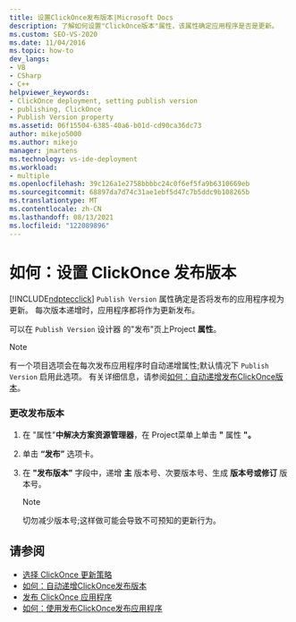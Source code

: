 ```yaml
---
title: 设置ClickOnce发布版本|Microsoft Docs
description: 了解如何设置"ClickOnce版本"属性，该属性确定应用程序是否是更新。
ms.custom: SEO-VS-2020
ms.date: 11/04/2016
ms.topic: how-to
dev_langs:
- VB
- CSharp
- C++
helpviewer_keywords:
- ClickOnce deployment, setting publish version
- publishing, ClickOnce
- Publish Version property
ms.assetid: 06f15504-6385-40a6-b01d-cd90ca36dc73
author: mikejo5000
ms.author: mikejo
manager: jmartens
ms.technology: vs-ide-deployment
ms.workload:
- multiple
ms.openlocfilehash: 39c126a1e2758bbbbc24c0f6ef5fa9b6310669eb
ms.sourcegitcommit: 68897da7d74c31ae1ebf5d47c7b5ddc9b108265b
ms.translationtype: MT
ms.contentlocale: zh-CN
ms.lasthandoff: 08/13/2021
ms.locfileid: "122089896"
---
```

# <a name="how-to-set-the-clickonce-publish-version"></a>如何：设置 ClickOnce 发布版本
[!INCLUDE[ndptecclick](../deployment/includes/ndptecclick_md.md)] `Publish Version` 属性确定是否将发布的应用程序视为更新。 每次版本递增时，应用程序都将作为更新发布。

 可以在 `Publish Version` 设计器 的"发布"页上Project **属性**。

> [!NOTE]
> 有一个项目选项会在每次发布应用程序时自动递增属性;默认情况下 `Publish Version` 启用此选项。 有关详细信息，请参阅[如何：自动递增发布ClickOnce版本](../deployment/how-to-automatically-increment-the-clickonce-publish-version.md)。

### <a name="to-change-the-publish-version"></a>更改发布版本

1. 在 "属性"**中解决方案资源管理器**，在 Project菜单上单击 **"** 属性 **"。**

2. 单击 **“发布”** 选项卡。

3. 在 **"发布版本"** 字段中，递增 **主** 版本号、次要版本号、生成 **版本号或修订** 版本号。 

    > [!NOTE]
    > 切勿减少版本号;这样做可能会导致不可预知的更新行为。

## <a name="see-also"></a>请参阅
- [选择 ClickOnce 更新策略](../deployment/choosing-a-clickonce-update-strategy.md)
- [如何：自动递增ClickOnce发布版本](../deployment/how-to-automatically-increment-the-clickonce-publish-version.md)
- [发布 ClickOnce 应用程序](../deployment/publishing-clickonce-applications.md)
- [如何：使用发布ClickOnce发布应用程序](../deployment/how-to-publish-a-clickonce-application-using-the-publish-wizard.md)